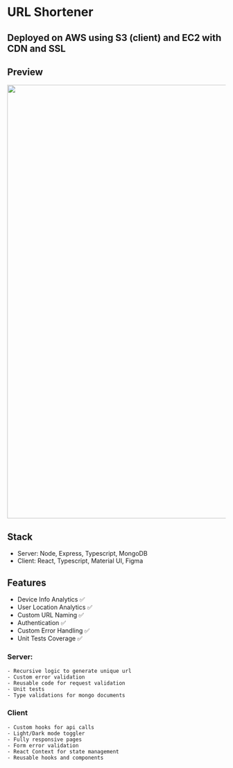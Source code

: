 # URL Shortener

## Deployed on AWS using S3 (client) and EC2 with CDN and SSL

## Preview 

<img src="https://github.com/karankumarshreds/dyte/blob/master/static/landing.gif" width="1000"/>

## Stack 

- Server: Node, Express, Typescript, MongoDB 
- Client: React, Typescript, Material UI, Figma

## Features

- Device Info Analytics ✅
- User Location Analytics ✅
- Custom URL Naming ✅
- Authentication ✅
- Custom Error Handling ✅
- Unit Tests Coverage ✅

### Server:
	- Recursive logic to generate unique url
	- Custom error validation 
	- Reusable code for request validation
	- Unit tests 
	- Type validations for mongo documents 

### Client 
	- Custom hooks for api calls 
	- Light/Dark mode toggler
	- Fully responsive pages
	- Form error validation
	- React Context for state management
	- Reusable hooks and components 
